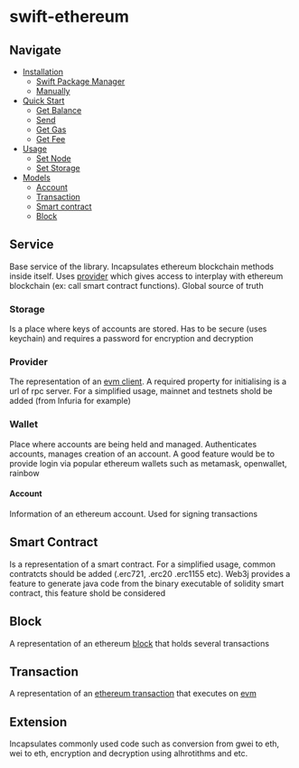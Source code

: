 # swift-ethereum

## Navigate

- [Installation](#installation)
    - [Swift Package Manager](#swift-package-manager)
    - [Manually](#manually)
- [Quick Start](#quick-start)
    - [Get Balance](#example)
  - [Send](#example)
  - [Get Gas](#example)
  - [Get Fee](#example)
- [Usage](#usage)
  - [Set Node](#example)
  - [Set Storage](#example)
- [Models](#example)
  - [Account](#account)
  - [Transaction](#transaction)
  - [Smart contract](#smart-contract)
  - [Block](#block)


## Service
Base service of the library. Incapsulates ethereum blockchain methods inside itself. Uses [provider](#provider) which gives access to interplay with ethereum blockchain (ex: call smart contract functions). Global source of truth

### Storage
Is a place where keys of accounts are stored. Has to be secure (uses keychain) and requires a password for encryption and decryption

### Provider
The representation of an [evm client](https://ethereum.org/en/developers/docs/nodes-and-clients). A required property for initialising is a url of rpc server. For a simplified usage, mainnet and testnets shold be added (from Infuria for example)

### Wallet
Place where accounts are being held and managed.
Authenticates accounts, manages creation of an account. A good feature would be to provide login via popular ethereum wallets such as metamask, openwallet, rainbow

#### Account
Information of an ethereum account. Used for signing transactions

## Smart Contract
Is a representation of a smart contract. For a simplified usage, common contratcts should be added (.erc721, .erc20 .erc1155 etc). Web3j provides a feature to generate java code from the binary executable of solidity smart contract, this feature shold be considered

## Block
A representation of an ethereum [block](https://ethereum.org/en/developers/docs/blocks) that holds several transactions

## Transaction
A representation of an [ethereum transaction](https://ethereum.org/en/developers/docs/transactions/) that executes on [evm](https://ethereum.org/en/developers/docs/evm/)

## Extension
Incapsulates commonly used code such as conversion from gwei to eth, wei to eth, encryption and decryption using alhrotithms and etc.


